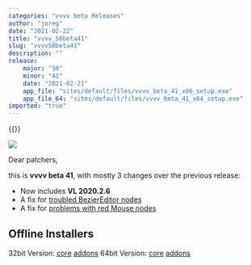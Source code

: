```yaml
---
categories: "vvvv beta Releases"
author: "joreg"
date: "2021-02-22"
title: "vvvv_50beta41"
slug: "vvvv50beta41"
description: ""
release: 
    major: "50"
    minor: "41"
    date: "2021-02-21"
    app_file: "sites/default/files/vvvv_beta_41_x86_setup.exe"
    app_file_64: "sites/default/files/vvvv_beta_41_x64_setup.exe"
imported: "true"
---
```


{{<previousRelease>}}


![](b41.png)

Dear patchers,

this is **vvvv beta 41**, with mostly 3 changes over the previous release:

* Now includes **VL 2020.2.6**
* A fix for [troubled BezierEditor nodes](https://discourse.vvvv.org/t/2d-bezier-reader-not-working/19103)
* A fix for [problems with red Mouse nodes](https://discourse.vvvv.org/t/mouse-devices-window-node-red/19044)

## Offline Installers
32bit Version: [core](http://teamcity.vvvv.org/guestAuth/app/rest/builds/id:33798/artifacts/content/vvvv_beta_41_x86_setup_offline.exe) [addons](http://teamcity.vvvv.org/guestAuth/app/rest/builds/id:33798/artifacts/content/addons_41_x86.zip)
64bit Version: [core](http://teamcity.vvvv.org/guestAuth/app/rest/builds/id:33799/artifacts/content/vvvv_beta_41_x64_setup_offline.exe) [addons](http://teamcity.vvvv.org/guestAuth/app/rest/builds/id:33799/artifacts/content/addons_41_x64.zip)